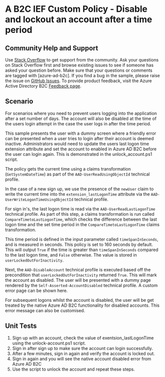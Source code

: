 # A B2C IEF Custom Policy - Disable and lockout an account after a time period

## Community Help and Support
Use [Stack Overflow](https://stackoverflow.com/questions/tagged/azure-ad-b2c) to get support from the community. Ask your questions on Stack Overflow first and browse existing issues to see if someone has asked your question before. Make sure that your questions or comments are tagged with [azure-ad-b2c].
If you find a bug in the sample, please raise the issue on [GitHub Issues](https://github.com/azure-ad-b2c/samples/issues).
To provide product feedback, visit the Azure Active Directory B2C [Feedback page](https://feedback.azure.com/forums/169401-azure-active-directory?category_id=160596).

## Scenario
For scenarios where you need to prevent users logging into the application after a set number of days. The account will also be disabled at the time of the users login attempt in the case the user logs in after the time period.

This sample presents the user with a dummy screen where a friendly error can be presented when a user tries to login after their account is deemed inactive.
Administrators would need to update the users last logon time extension attribute and set the account to enabled in Azure AD B2C before the user can login again. This is demonstrated in the unlock_account.ps1 script.

The policy gets the current time using a claims transformation (`GetSystemDateTime`) as part of the `AAD-UserReadUsingObjectId` technical profile.

In the case of a new sign up, we use the presence of the `newUser` claim to write the current time into the `extension_lastLogonTime` attribute via the `AAD-UserWriteLogonTimeUsingObjectId` technical profile.

For sign in's, the last logon time is read via the `AAD-UserReadLastLogonTime` technical profile.
As part of this step, a claims transformation is run called `CompareTimetoLastLogonTime`, which checks the difference between the last logon time and the set time period in the `CompareTimetoLastLogonTime` claims transformation. 

This time period is defined in the input parameter called `timeSpanInSeconds`, and is measured in seconds. This policy is set to 160 seconds by default. This will output `True` if the time is greater than `timeSpanInSeconds` compared to the last logon time, and `False` otherwise. The value is stored in `userLockedOutForInactivity`.

Next, the `AAD-DisableAccount` technical profile is executed based off the precondition that `userLockedOutForInactivity` returned `True`. This will mark the account as disabled. 
The user will be presented with a dummy page rendered by the `Self-Asserted-AccountDisabled` technical profile. A custom error page can be shown here.

For subsequent logons whilst the account is disabled, the user will be get treated by the native Azure AD B2C functionality for disabled accounts. This error message can also be customised.

## Unit Tests
1. Sign up with an account, check the value of exentsion_lastLogonTime using the unlock-account.ps1 script.
2. Sign in after sign up to make sure the account can login successfully.
3. After a few minutes, sign in again and verify the account is locked out.
4. Sign in again and you will see the native account disabled error from Azure AD B2C
5. Use the script to unlock the account and repeat these steps.